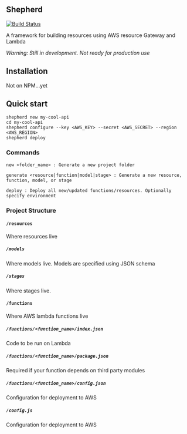 ## Shepherd

[![Build Status](https://travis-ci.org/bustlelabs/shepherd.svg?branch=master)](https://travis-ci.org/bustlelabs/shepherd)

A framework for building resources using AWS resource Gateway and Lambda

*Warning: Still in development. Not ready for production use*

## Installation

Not on NPM...yet

## Quick start

```
shepherd new my-cool-api
cd my-cool-api
shepherd configure --key <AWS_KEY> --secret <AWS_SECRET> --region <AWS_REGION>
shepherd deploy
```

### Commands

```
new <folder_name> : Generate a new project folder
```

```
generate <resource|function|model|stage> : Generate a new resource, function, model, or stage
```

```
deploy : Deploy all new/updated functions/resources. Optionally specify environment
```

### Project Structure

#### `/resources`

Where resources live

##### `/models`

Where models live. Models are specified using JSON schema

##### `/stages`

Where stages live.

#### `/functions`

Where AWS lambda functions live

##### `/functions/<function_name>/index.json`

Code to be run on Lambda

##### `/functions/<function_name>/package.json`

Required if your function depends on third party modules

##### `/functions/<function_name>/config.json`

Configuration for deployment to AWS

##### `/config.js`

Configuration for deployment to AWS
